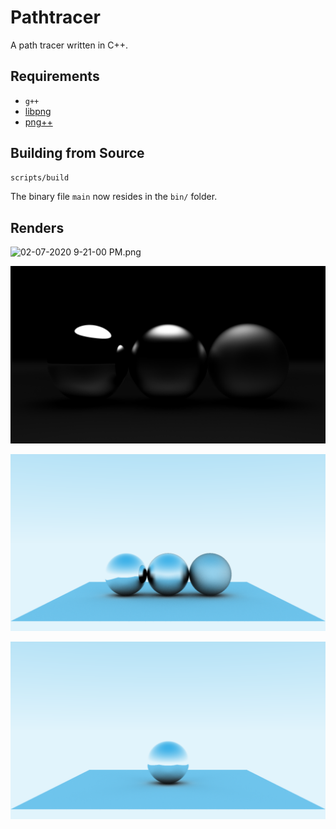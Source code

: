 # Pathtracer
A path tracer written in C++.

## Requirements

- `g++`
- [libpng](http://www.libpng.org/pub/png/libpng.html)
- [png++](https://www.nongnu.org/pngpp/)

## Building from Source

```bash
scripts/build
```

The binary file `main` now resides in the `bin/` folder.

## Renders

![02-07-2020 9-21-00 PM.png](https://raw.githubusercontent.com/PassTheMayo/cpp-pathtracer/master/results/02-07-2020%209-21-00%20PM.png)

![02-07-2020 7-33-00 PM.png](https://raw.githubusercontent.com/PassTheMayo/cpp-pathtracer/master/results/02-07-2020%207-33-00%20PM.png)

![02-07-2020 8-22-00 AM.png](https://raw.githubusercontent.com/PassTheMayo/cpp-pathtracer/master/results/02-07-2020%208-22-00%20AM.png)

![02-06-2020 11-19-00 PM.png](https://raw.githubusercontent.com/PassTheMayo/cpp-pathtracer/master/results/02-06-2020%2011-19-00%20PM.png)